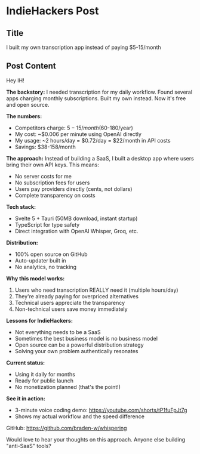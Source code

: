 # IndieHackers Post

## Title
I built my own transcription app instead of paying $5-15/month

## Post Content

Hey IH! 

**The backstory:** I needed transcription for my daily workflow. Found several apps charging monthly subscriptions. Built my own instead. Now it's free and open source.

**The numbers:**
- Competitors charge: $5-15/month ($60-180/year)
- My cost: ~$0.006 per minute using OpenAI directly
- My usage: ~2 hours/day = $0.72/day = $22/month in API costs
- Savings: $38-158/month

**The approach:**
Instead of building a SaaS, I built a desktop app where users bring their own API keys. This means:
- No server costs for me
- No subscription fees for users
- Users pay providers directly (cents, not dollars)
- Complete transparency on costs

**Tech stack:**
- Svelte 5 + Tauri (50MB download, instant startup)
- TypeScript for type safety
- Direct integration with OpenAI Whisper, Groq, etc.

**Distribution:**
- 100% open source on GitHub
- Auto-updater built in
- No analytics, no tracking

**Why this model works:**
1. Users who need transcription REALLY need it (multiple hours/day)
2. They're already paying for overpriced alternatives
3. Technical users appreciate the transparency
4. Non-technical users save money immediately

**Lessons for IndieHackers:**
- Not everything needs to be a SaaS
- Sometimes the best business model is no business model
- Open source can be a powerful distribution strategy
- Solving your own problem authentically resonates

**Current status:**
- Using it daily for months
- Ready for public launch
- No monetization planned (that's the point!)

**See it in action:**
- 3-minute voice coding demo: https://youtube.com/shorts/tP1fuFpJt7g
- Shows my actual workflow and the speed difference

GitHub: https://github.com/braden-w/whispering

Would love to hear your thoughts on this approach. Anyone else building "anti-SaaS" tools?